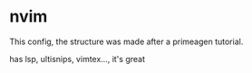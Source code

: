 # nvim
This config, the structure was made after a primeagen tutorial.

has lsp, ultisnips, vimtex..., it's great
